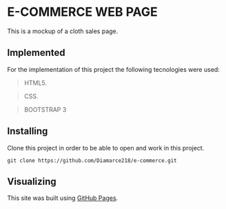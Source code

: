 # E-COMMERCE WEB PAGE
This is a mockup of a cloth sales page.

## Implemented
For the implementation of this project the following tecnologies were used:
>HTML5.

>CSS.

> BOOTSTRAP 3

## Installing
Clone this project in order to be able to open and work in this project.
```
git clone https://github.com/Diamarce218/e-commerce.git
```

## Visualizing

This site was built using [GitHub Pages](https://diamarce218.github.io/e-commerce/).
